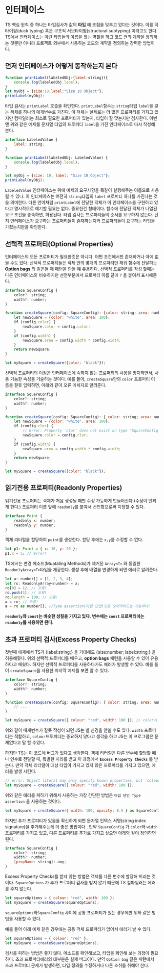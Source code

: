 # 인터페이스

TS 핵심 원칙 중 하나는 타입검사가 값의 **타입** 에 초점을 맞추고 있다는 것이다.
이를 덕타이핑(duck typing) 혹은 구조적 서브타이핑(structural subtyping) 이라고도 한다.
TS에서 인터페이스는 이런 타입들의 이름을 짓는 역할을 하고 코드 안의 계약을 정의하는 것뿐만 아니라 프로젝트 외부에서 사용하는 코드의 계약을 정의하는 강력한 방법이다.

## 먼저 인터페이스가 어떻게 동작하는지 본다
```Javascript
function printLabel(labeledObj:{label:string}){
    console.log(labeledObj.label);
}
let myObj = {size:10,label:"Size 10 Object"};
printLabel(myObj);
```
타입 검사는 ```printLabel``` 호출을 확인한다. ```printLabel```함수는 ```string```타입 ```label```을 갖는 객체를 하나의 매개변수로 가진다. 이 객체는 실제로는 더 많은 프로퍼티를 가지고 있지만
컴파일러는 최소로 필요한 프로퍼티가 있는지, 타입이 잘 맞는지만 검사한다.
이번엔 위와 같은 예제를 문자열 타입의 프로퍼티 ```label```을 가진 인터페이스로 다시 작성해 본다.
```Javascript
interface LabeledValue {
    label: string;
}

function printLabel(labeledObj: LabeledValue) {
    console.log(labeledObj.label);
}

let myObj = {size: 10, label: "Size 10 Object"};
printLabel(myObj);
```
```LabeledValue``` 인터페이스는 위에 예제의 요구사항을 똑같이 실행해주는 이름으로 사용될 수 있다. 이 인터페이스는 여전히 ```string```타입의 ```label``` 프로퍼티 하나를 가진다는 것을 의미한다.
다른 언어처럼 ```printLabel```에 전달한 객체가 이 인터페이스를 구현하고 있다고 명시적으로 얘기할 필요는 없다. 중요한건 형태이다. 함수에 전달된 객체가 나열된 요구 조건을 충족하면, 허용된다.
타입 검사는 프로퍼티들의 순서를 요구하지 않는다. 단지 인터페이스가 요구하는 프로퍼티들이 존재하는지와 프로퍼티들이 요구하는 타입을 가졌는지만을 확인한다.
 
## 선택적 프로퍼티(Optional Properties)

인터페이스의 모든 프로퍼티가 필요한것은 아니다. 어떤 조건에서만 존재하거나 아예 없을 수도 있다. 선택적 프로퍼티들은 객체 안의 몇개의 프로퍼티만 채워 함수에 전달하는 **Option bags** 와 같은들 때
패턴을 만들 떄 유용하다.
선택적 프로퍼티를 작성 할때는 다른 인터페이스와 비슷하지만 선언부분에서 프로퍼티 이름 끝에 ```?``` 을 붙여서 표시해준다.
```Javascript
interface SquareConfig {
    color?: string;
    width?: number;
}

function createSquare(config: SquareConfig): {color: string; area: number} {
    let newSquare = {color: "white", area: 100};
    if (config.color) {
        newSquare.color = config.color;
    }
    if (config.width) {
        newSquare.area = config.width * config.width;
    }
    return newSquare;
}

let mySquare = createSquare({color: "black"});
```
선택적 프로퍼티의 이점은 인터페이스에 속하지 않는 프로퍼티의 사용을 방지하면서, 사용 가능한 속성을 기술하는 것이다. 예를 들어, ```createSquare```안의 ```color``` 프로퍼티 이름을 잘못
입력하면, 아래와 같이 오류 메세지로 알려준다.
```Javascript
interface SquareConfig {
    color?: string;
    width?: number;
}

function createSquare(config: SquareConfig): { color: string; area: number } {
    let newSquare = {color: "white", area: 100};
    if (config.clor) {
        // Error: Property 'clor' does not exist on type 'SquareConfig'
        newSquare.color = config.clor;
    }
    if (config.width) {
        newSquare.area = config.width * config.width;
    }
    return newSquare;
}

let mySquare = createSquare({color: "black"});
```
## 읽기전용 프로퍼티(Readonly Properties)

읽기전용 프로퍼티는 객체가 처음 생성될 때만 수정 가능하게 만들어진다.(수정이 안되게 한다.) 프로퍼티 이름 앞에 ```readonly```를 붙여서 선언함으로써 지정할 수 있다.
```Javascript
interface Point {
    readonly x: number;
    readonly y: number;
}
```
객체 리터럴을 할당하여 ```point```를 생성한다. 할당 후에는 ```x,y```를 수정할 수 없다.
```Javascript
let p1: Point = { x: 10, y: 20 };
p1.x = 5; // Error!
```
TS에서는 변경 메소드(Muatating Methods)가 제거된 ```Array<T>``` 와 동일한 ```ReadonlyArray<T>```타입을 제공한다. 생성 후에 배열을 변경하게 되면 에러로 알려준다.
```Javascript
let a: number[] = [1, 2, 3, 4];
let ro: ReadonlyArray<number> = a;
ro[0] = 12; // 오류!
ro.push(5); // 오류!
ro.length = 100; // 오류!
a = ro; // 오류!
a = ro as number[]; //Type assertion(타입 단언)으로 오버라이드는 가능하다!
```
**```readonly```와 ```const```는 비슷한 성질을 가지고 있다. 변수에는 ```const``` 프로퍼티에는 ```readonly```를 사용하면 된다.**

## 초과 프로퍼티 검사(Excess Property Checks)

첫번째 에제에서 TS가 {label:string;} 을 기대해도 {size:number; label:string;} 을 허용해줬다. 위의 선택적 프로퍼티를 배우고, **option bags** 패턴을 사용할 수 있어 유용하다고 배웠다.
하지만 선택적 프로퍼티를 사용하다가도 에러가 발생할 수 있다. 예를 들어 ```createSquare```을 사용한 마지막 예제를 보면 알 수 있다.
```Javascript
interface SquareConfig {
    color?: string;
    width?: number;
}

function createSquare(config: SquareConfig): { color: string; area: number } {
    // ...
}

let mySquare = createSquare({ colour: "red", width: 100 }); // color가 아닌 colour로 전달되었다.
```
위와 같이 매개변수가 잘못 작성이 되면 JS는 별 신경을 안쓸 수도 있다. 
```width``` 프로퍼티는 적합하고, ```colour```프토퍼티는 중요하지 않다고 생각을 하고 JS는 이 프로그램은 문제없다고 말 할 수있다.

하지만 TS는 이 코드에 버그가 있다고 생각한다. 객체 리터럴은 다른 변수에 할당할 때나 인수로 전달할 때, 특별한 처리를 받고 이 과정에서 **```Excess Property Checks```** 를 받는다.
만약 객체 리터럴이 대상 타입이 가지고 있지 않은 프로퍼티를 가지고 있으면, 에러를 발생 시킨다.
```Javascript
// error: Object literal may only specify known properties, but 'colour' does not exist in type 'SquareConfig'. Did you mean to write 'color'?
let mySquare = createSquare({ colour: "red", width: 100 });
```
위와 같은 에러를 피하기 위해서 사용하는 가장 간단한 방법은 ```타입 단언 Type assertion``` 을 사용하는 것이다.
```Javascript
let mySquare = createSquare({ width: 100, opacity: 0.5 } as SquareConfig);
```
하지만 추가 프로퍼티가 있음을 확신하게 되면 문자열 인덱스 서명(string index signature)을 추가해주는게 더 좋은 방법이다 .
만약 ```SquareConfig``` 가 ```color```와 ```width``` 프로퍼티를 가지고 있고, 다른 프로퍼티를 추가로 가지고 싶으면 아래와 같이 정의하면 된다.
```Javascript
interface SquareConfig {
    color?: string;
    width?: number;
    [propName: string]: any;
}
```
Excess Property Checks를 받지 않는 방법은 객체를 다른 변수에 할당해 버리는 것이다. ```SquareOptions``` 가 추가 프로퍼티 검사를 받지 않기 때문에 TS 컴파일러는 에러를 주지 않는다.
```Javascript
let squareOptions = { colour: "red", width: 100 };
let mySquare = createSquare(squareOptions);
```
```squareOptions```와```SquareConfig``` 사이에 공통 프로퍼티가 있는 경우에만 위와 같은 방법을 사용할 수 있다.

예를 들어 아래 예제 같은 경우에는 공통 객체 프로퍼티가 없어서 에러가 날 수 있다.
```Javascript
let squareOptions = { colour: "red" };
let mySquare = createSquare(squareOptions);
```
검사를 피하는 방법은 좋지 않다. 메소드를 확인해보고, 타입을 확인해 보는 과정이 필요하다.
초과 프로퍼티에러의 대부분은 실제 버그이다. 만약 ```Option bag``` 같은 패턴에서 초과 프로퍼티 문제가 발생하면, 타입 정의를 수정하거나 다른 조취를 취해야 한다.

 

























